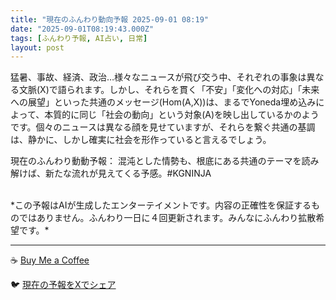 ```yaml
---
title: "現在のふんわり動向予報 2025-09-01 08:19"
date: "2025-09-01T08:19:43.000Z"
tags: [ふんわり予報, AI占い, 日常]
layout: post
---
```


猛暑、事故、経済、政治…様々なニュースが飛び交う中、それぞれの事象は異なる文脈(X)で語られます。しかし、それらを貫く「不安」「変化への対応」「未来への展望」といった共通のメッセージ(Hom(A,X))は、まるでYoneda埋め込みによって、本質的に同じ「社会の動向」という対象(A)を映し出しているかのようです。個々のニュースは異なる顔を見せていますが、それらを繋ぐ共通の基調は、静かに、しかし確実に社会を形作っていると言えるでしょう。


現在のふんわり動動予報：
混沌とした情勢も、根底にある共通のテーマを読み解けば、新たな流れが見えてくる予感。#KGNINJA

<br>
*この予報はAIが生成したエンターテイメントです。内容の正確性を保証するものではありません。ふんわり一日に４回更新されます。みんなにふんわり拡散希望です。*

---
☕️ [Buy Me a Coffee](https://www.buymeacoffee.com/kgninja)

🐦 [現在の予報をXでシェア](https://twitter.com/intent/tweet?text=%E7%8F%BE%E5%9C%A8%E3%81%AE%E3%81%B5%E3%82%93%E3%82%8F%E3%82%8A%E4%BA%88%E5%A0%B1%3A%20%E3%80%8C%E7%8C%9B%E6%9A%91%E3%80%81%E4%BA%8B%E6%95%85%E3%80%81%E7%B5%8C%E6%B8%88%E3%80%81%E6%94%BF%E6%B2%BB%E2%80%A6%E6%A7%98%E3%80%85%E3%81%AA%E3%83%8B%E3%83%A5%E3%83%BC%E3%82%B9%E3%81%8C%E9%A3%9B%E3%81%B3%E4%BA%A4%E3%81%86%E4%B8%AD%E3%80%81%E3%81%9D%E3%82%8C%E3%81%9E%E3%82%8C%E3%81%AE%E4%BA%8B%E8%B1%A1%E3%81%AF%E7%95%B0%E3%81%AA%E3%82%8B%E6%96%87%E8%84%88(X)%E3%81%A7%E8%AA%9E%E3%82%89%E3%82%8C%E3%81%BE%E3%81%99%E3%80%82%E3%80%8D%23KGNINJA%20%E7%B6%9A%E3%81%8D%E3%81%AF%E3%83%96%E3%83%AD%E3%82%B0%E3%81%A7%EF%BC%81%F0%9F%91%87&url=https%3A%2F%2Fkg-ninja.github.io%2FFunwariyoso%2F)
